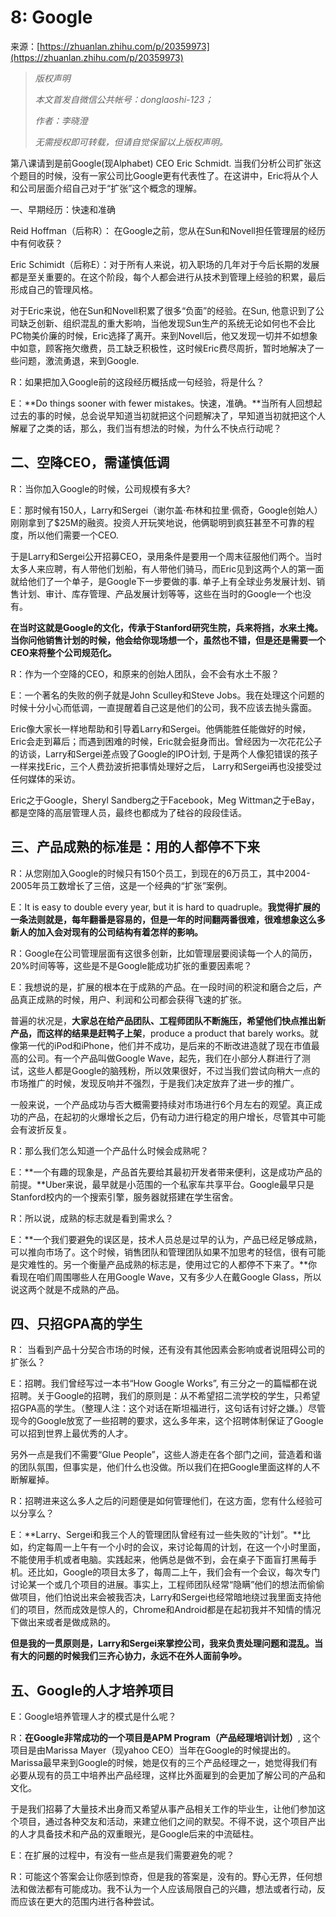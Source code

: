 # 8: Google

来源：[https://zhuanlan.zhihu.com/p/20359973](https://zhuanlan.zhihu.com/p/20359973)

> _版权声明_
> 
> _本文首发自微信公共帐号：donglaoshi-123；_
> 
> _作者：李晓澄_
> 
> _无需授权即可转载，但请自觉保留以上版权声明。_

第八课请到是前Google(现Alphabet) CEO Eric Schmidt. 当我们分析公司扩张这个题目的时候，没有一家公司比Google更有代表性了。在这讲中，Eric将从个人和公司层面介绍自己对于“扩张”这个概念的理解。

一、早期经历：快速和准确

Reid Hoffman（后称R）： 在Google之前，您从在Sun和Novell担任管理层的经历中有何收获？

Eric Schimidt（后称E）：对于所有人来说，初入职场的几年对于今后长期的发展都是至关重要的。在这个阶段，每个人都会进行从技术到管理上经验的积累，最后形成自己的管理风格。

对于Eric来说，他在Sun和Novell积累了很多“负面”的经验。在Sun, 他意识到了公司缺乏创新、组织混乱的重大影响，当他发现Sun生产的系统无论如何也不会比PC物美价廉的时候，Eric选择了离开。来到Novell后，他又发现一切并不如想象中如意，顾客拖欠缴费，员工缺乏积极性，这时候Eric费尽周折，暂时地解决了一些问题，激流勇退，来到Google.

R：如果把加入Google前的这段经历概括成一句经验，将是什么？

E：**Do things sooner with fewer mistakes。快速，准确。**当所有人回想起过去的事的时候，总会说早知道当初就把这个问题解决了，早知道当初就把这个人解雇了之类的话，那么，我们当有想法的时候，为什么不快点行动呢？

## 二、空降CEO，需谨慎低调

R：当你加入Google的时候，公司规模有多大?

E：那时候有150人，Larry和Sergei（谢尔盖·布林和拉里·佩奇，Google创始人）刚刚拿到了$25M的融资。投资人开玩笑地说，他俩聪明到疯狂甚至不可靠的程度，所以他们需要一个CEO.

于是Larry和Sergei公开招募CEO，录用条件是要用一个周末征服他们两个。当时太多人来应聘，有人带他们划船，有人带他们骑马，而Eric见到这两个人的第一面就给他们了一个单子，是Google下一步要做的事. 单子上有全球业务发展计划、销售计划、审计、库存管理、产品发展计划等等，这些在当时的Google一个也没有。

**在当时这就是Google的文化，传承于Stanford研究生院，兵来将挡，水来土掩。当你问他销售计划的时候，他会给你现场想一个，虽然也不错，但是还是需要一个CEO来将整个公司规范化。**

R：作为一个空降的CEO，和原来的创始人团队，会不会有水土不服？

E：一个著名的失败的例子就是John Sculley和Steve Jobs。我在处理这个问题的时候十分小心而低调，一直提醒着自己这是他们的公司，我不应该去抛头露面。

Eric像大家长一样地帮助和引导着Larry和Sergei。他俩能胜任能做好的时候，Eric会走到幕后；而遇到困难的时候，Eric就会挺身而出。曾经因为一次花花公子的访谈，Larry和Sergei差点毁了Google的IPO计划, 于是两个人像犯错误的孩子一样来找Eric，三个人费劲波折把事情处理好之后， Larry和Sergei再也没接受过任何媒体的采访。

Eric之于Google，Sheryl Sandberg之于Facebook，Meg Wittman之于eBay，都是空降的高层管理人员，最终也都成为了硅谷的段段佳话。

## 三、产品成熟的标准是：用的人都停不下来

R：从您刚加入Google的时候只有150个员工，到现在的6万员工，其中2004-2005年员工数增长了三倍，这是一个经典的“扩张”案例。

E：It is easy to double every year, but it is hard to quadruple。**我觉得扩展的一条法则就是，每年翻番是容易的，但是一年的时间翻两番很难，很难想象这么多新人的加入会对现有的公司结构有着怎样的影响。**

R：Google在公司管理层面有这很多创新，比如管理层要阅读每一个人的简历，20%时间等等，这些是不是Google能成功扩张的重要因素呢？

E：我想说的是，扩展的根本在于成熟的产品。在一段时间的积淀和磨合之后，产品真正成熟的时候，用户、利润和公司都会获得飞速的扩张。

普遍的状况是，**大家总在给产品团队、工程师团队不断施压，希望他们快点推出新产品，而这样的结果是赶鸭子上架**，produce a product that barely works。就像第一代的iPod和iPhone，他们并不成功，是后来的不断改进造就了现在市值最高的公司。有一个产品叫做Google Wave，起先，我们在小部分人群进行了测试，这些人都是Google的脑残粉，所以效果很好，不过当我们尝试向稍大一点的市场推广的时候，发现反响并不强烈，于是我们决定放弃了进一步的推广。

一般来说，一个产品成功与否大概需要持续对市场进行6个月左右的观望。真正成功的产品，在起初的火爆增长之后，仍有动力进行稳定的用户增长，尽管其中可能会有波折反复。

R：那么我们怎么知道一个产品什么时候会成熟呢？

E：**一个有趣的现象是，产品首先要给其最初开发者带来便利，这是成功产品的前提。**Uber来说，最早就是小范围的一个私家车共享平台。Google最早只是Stanford校内的一个搜索引擎，服务器就搭建在学生宿舍。

R：所以说，成熟的标志就是看到需求么？

E：**一个我们要避免的误区是，技术人员总是过早的认为，产品已经足够成熟，可以推向市场了。这个时候，销售团队和管理团队如果不加思考的轻信，很有可能是灾难性的。另一个衡量产品成熟的标志是，使用过它的人都停不下来了。**你看现在咱们周围哪些人在用Google Wave，又有多少人在戴Google Glass，所以说这两个就是不成熟的产品。

## 四、只招GPA高的学生

R： 当看到产品十分契合市场的时候，还有没有其他因素会影响或者说阻碍公司的扩张么？

E：招聘。我们曾经写过一本书“How Google Works”, 有三分之一的篇幅都在说招聘。关于Google的招聘，我们的原则是：从不希望招二流学校的学生，只希望招GPA高的学生。（整理人注：这个对话在斯坦福进行，这句话有讨好之嫌。）尽管现今的Google放宽了一些招聘的要求，这么多年来，这个招聘体制保证了Google可以招到世界上最优秀的人才。

另外一点是我们不需要“Glue People”，这些人游走在各个部门之间，营造着和谐的团队氛围，但事实是，他们什么也没做。所以我们在把Google里面这样的人不断解雇掉。

R：招聘进来这么多人之后的问题便是如何管理他们，在这方面，您有什么经验可以分享么？

E：**Larry、Sergei和我三个人的管理团队曾经有过一些失败的“计划”。**比如，约定每周一上午有一个小时的会议，来讨论每周的计划，在这一个小时里面，不能使用手机或者电脑。实践起来，他俩总是做不到，会在桌子下面盲打黑莓手机。还比如，Google的项目太多了，每周二上午，我们会有一个会议，每次专门讨论某一个或几个项目的进展。事实上，工程师团队经常“隐瞒”他们的想法而偷偷做项目，他们怕说出来会被我否决，Larry和Sergei也经常暗地绕过我里面支持他们的项目，然而成效是惊人的，Chrome和Android都是在起初我并不知情的情况下做出来或者是做成熟的。

**但是我的一贯原则是，Larry和Sergei来掌控公司，我来负责处理问题和混乱。当有大的问题的时候我们三齐心协力，永远不在外人面前争吵。**

## 五、Google的人才培养项目

E：Google培养管理人才的模式是什么呢？

R：**在Google非常成功的一个项目是APM Program（产品经理培训计划）**, 这个项目是由Marissa Mayer（现yahoo CEO）当年在Google的时候提出的。Marissa最早来到Google的时候，她是仅有的三个产品经理之一，她觉得我们有必要从现有的员工中培养出产品经理，这样比外面雇到的会更加了解公司的产品和文化。

于是我们招募了大量技术出身而又希望从事产品相关工作的毕业生，让他们参加这个项目，通过各种交友和活动，来建立他们之间的默契。不得不说，这个项目产出的人才具备技术和产品的双重眼光，是Google后来的中流砥柱。

E：在扩展的过程中，有没有一些点是我们需要避免的呢？

R：可能这个答案会让你感到惊奇，但是我的答案是，没有的。野心无界，任何想法和做法都有可能成功。我不认为一个人应该局限自己的兴趣，想法或者行动，反而应该在更大的范围内进行各种尝试。